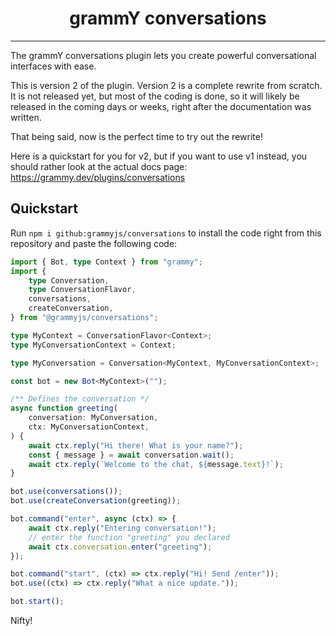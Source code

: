 # <h1 align="center">grammY conversations</h1>

---

The grammY conversations plugin lets you create powerful conversational interfaces with ease.

This is version 2 of the plugin.
Version 2 is a complete rewrite from scratch.
It is not released yet, but most of the coding is done, so it will likely be released in the coming days or weeks, right after the documentation was written.

That being said, now is the perfect time to try out the rewrite!

Here is a quickstart for you for v2, but if you want to use v1 instead, you should rather look at the actual docs page: <https://grammy.dev/plugins/conversations>

## Quickstart

Run `npm i github:grammyjs/conversations` to install the code right from this repository and paste the following code:

```ts
import { Bot, type Context } from "grammy";
import {
    type Conversation,
    type ConversationFlavor,
    conversations,
    createConversation,
} from "@grammyjs/conversations";

type MyContext = ConversationFlavor<Context>;
type MyConversationContext = Context;

type MyConversation = Conversation<MyContext, MyConversationContext>;

const bot = new Bot<MyContext>("");

/** Defines the conversation */
async function greeting(
    conversation: MyConversation,
    ctx: MyConversationContext,
) {
    await ctx.reply("Hi there! What is your name?");
    const { message } = await conversation.wait();
    await ctx.reply(`Welcome to the chat, ${message.text}!`);
}

bot.use(conversations());
bot.use(createConversation(greeting));

bot.command("enter", async (ctx) => {
    await ctx.reply("Entering conversation!");
    // enter the function "greeting" you declared
    await ctx.conversation.enter("greeting");
});

bot.command("start", (ctx) => ctx.reply("Hi! Send /enter"));
bot.use((ctx) => ctx.reply("What a nice update."));

bot.start();
```

Nifty!
